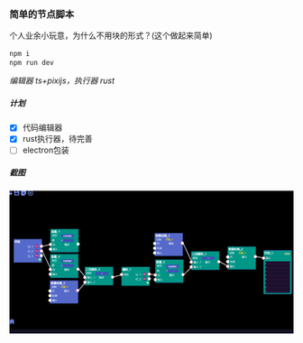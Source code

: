 ### 简单的节点脚本
个人业余小玩意，为什么不用块的形式？(这个做起来简单)
```
npm i
npm run dev
```
 _编辑器 ts+pixijs，执行器 rust_ 

##### 计划
- [x] 代码编辑器
- [x] rust执行器，待完善
- [ ] electron包装
##### 截图
![gs-view.png](data/gs-view.png)